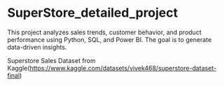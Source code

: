 # SuperStore_detailed_project
This project analyzes sales trends, customer behavior, and product 
performance using Python, SQL, and Power BI. The goal is to generate 
data-driven insights.

Superstore Sales Dataset from 
Kaggle(https://www.kaggle.com/datasets/vivek468/superstore-dataset-final)

